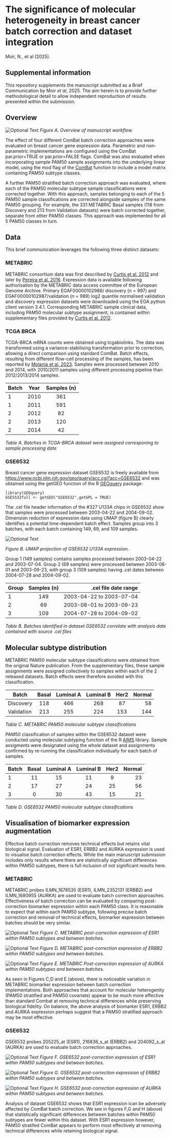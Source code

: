# The significance of molecular heterogeneity in breast cancer batch correction and dataset integration

Moir, N., et al (2025).

## Supplemental information

This repository supplements the manuscript submitted as a Brief Communication by Moir *et al*, 2025. The aim herein is to provide further methodological detail to allow independent reproduction of results presented within the submission. 

## Overview
 
![Optional Text](images/Workflow.png)
*Figure A. Overview of manuscript workflow.*

The effect of four different ComBat batch correction approaches were evaluated on breast cancer gene expression data. Parametric and non-parametric implementations are configured using the ComBat par.prior=TRUE or par.prior=FALSE flags. ComBat was also evaluated when incorporating sample PAM50 sample assignments into the underlying linear model, using the mod flag of the [ComBat](https://bioconductor.org/packages/release/bioc/manuals/sva/man/sva.pdf) function to include a model matrix containing PAM50 subtype classes.

A further PAM50 stratified batch correction approach was evaluated, where each of the PAM50 molecular subtype sample classifications were corrected together. With this approach, samples belonging to each of the 5 PAM50 sample classifications are corrected alongside samples of the same PAM50 grouping. For example, the 331 METABRIC Basal samples (118 from Discovery and 213 from Validation datasets) were batch corrected together, separate from other PAM50 classes. This approach was implemented for all 5 PAM50 classes in turn.


## Data
This brief communication leverages the following three distinct datasets:
### METABRIC
METABRIC consortium data was first described by [Curtis et al. 2012](https://www.nature.com/articles/nature10983) and later by [Pereira et al. 2016](https://www.nature.com/articles/ncomms11479).  Expression data is available following authorisation by the METABRIC data access committee of the European Genome Archive. Primary EGAF00000102986/ discovery (n = 997) and EGAF00000102987/validation (n = 989) log2 quantile normalised validation and discovery expression datasets were downloaded using the EGA python client version 3.4.1. Corresponding METABRIC sample clinical data, including PAM50 molecular subtype assignment, is contained within supplementary files provided by [Curtis et al. 2012](https://static-content.springer.com/esm/art%3A10.1038%2Fnature10983/MediaObjects/41586_2012_BFnature10983_MOESM266_ESM.zip).

### TCGA BRCA

TCGA-BRCA mRNA counts were obtained using tcgabiolinks. The data was transformed using a variance-stabilising transformation prior to correction, allowing a direct comparison using standard ComBat. Batch effects, resulting from different flow-cell processing of the samples, has been reported by [Molania et al. 2023](https://www.nature.com/articles/s41587-022-01440-w). Samples were processed between 2010 and 2014, with 2010/2011 samples using different processing pipeline than 2012/2013/2014 samples.

| Batch | Year   | Samples (n) | 
|-------|--------|:-----:|
| 1 | 2010 | 361 |
| 1 | 2011 | 591 |
| 2 | 2012 | 82 |
| 2 | 2013 | 120 |
| 2 | 2014 | 42 |
*Table A. Batches in TCGA-BRCA dataset were assigned corresponing to sample processing date*


### GSE6532
Breast cancer gene expression dataset GSE6532 is freely available from https://www.ncbi.nlm.nih.gov/geo/query/acc.cgi?acc=GSE6532 and was obtained using the getGEO function of the R [GEOquery](https://bioconductor.org/packages/release/bioc/html/GEOquery.html) package:

```
library(GEOquery)
GSE5532full <- getGEO("GSE6532",getGPL = TRUE)
```

The .cel file header information of the #327 U133A chips in GSE6532 show that samples were processed between 2003-04-22 and 2004-09-02. Dimension reduction of expression data using UMAP (figure B) clearly identifies a potential time-dependent batch effect. Samples group into 3 batches, with each batch containing 149, 69, and 109 samples. 

![Optional Text](images/GSE6532_date_UMAP.png)

*Figure B. UMAP projection of GSE6532 U133A expression.*


Group 1 (149 samples) contains samples processed between  2003-04-22 and 2003-07-04. Group 2 (69 samples) were processed between 2003-08-01 and 2003-09-23, with group 3 (109 samples) having .cel dates between 2004-07-28 and 2004-09-02.

| Group         | Samples (n) | .cel file date range|
|--------------|:-----:|-----------:|
| 1 | 149 | 2003-04-22 to 2003-07-04 |
| 2 |  69 | 2003-08-01 to 2003-09-23 |
| 3 | 109 | 2004-07-28 to 2004-09-02 |

*Table B. Batches identified in dataset GSE6532 correlate with analysis date contained with source .cel files*


## Molecular subtype distribution
METABRIC PAM50 molecular subtype classifications were obtained from the original Nature publication. From the supplementary files, these sample assignments were assigned collectively to samples within each of the 2 released datasets. Batch effects were therefore avoided with this classification.

| Batch      | Basal | Luminal A | Luminal B | Her2 | Normal |
|--------------|:-----:|:-----------:|:---------:|:----------:|--------:|
| Discovery | 118 | 466 | 268 | 87 | 58 | 
| Validation | 213 | 255 | 224 | 153 | 144 | 

*Table C. METABRIC PAM50 molecular subtype classifications*


PAM50 classification of samples within the GSE6532 dataset were conducted using molecular.subtyping function of the R [AIMS](https://bioconductor.org/packages/release/bioc/html/AIMS.html) library. Sample assigments were designated using the whole dataset and assignments confirmed by re-running the classification individually for each batch of samples.  

| Batch      | Basal | Luminal A | Luminal B | Her2 | Normal |
|--------------|:-----:|:-----------:|:---------:|:----------:|--------:|
| 1 | 11 | 15 | 11 | 9 | 23 | 
| 2 | 17 | 27 | 24 | 25| 56 | 
| 3 | 0  | 30 | 43 | 15| 21 | 

*Table D. GSE6532 PAM50 molecular subtype classifications*

## Visualisation of biomarker expression augmentation

Effective batch correction removes technical effects but retains vital biological signal. Evaluation of ESR1, ERBB2 and AURKA expression is used to visualise batch correction effects. While the main manuscript submission includes only results where there are statistically significant differences within PAM50 subtypes, there is full inclusion of not significant results here.


### METABRIC

METABRIC probes ILMN_1678535 (ESR1), ILMN_2352131 (ERBB2) and ILMN_1680955 (AURKA) are used to evaluate batch correction approaches.  Effectiveness of batch correction can be evaluated by comparing post-correction biomarker expression within each PAM50 class. It is reasonable to expect that within each PAM50 subtype, following precise batch correction and removal of technical effects, biomarker expression between batches should be very similar.  

![Optional Text](images/METABRIC_ESR1_BC_EVAL_2.png)
*Figure C. METABRIC post-correction expression of ESR1 within PAM50 subtypes and between batches.*

![Optional Text](images/METABRIC_ERBB2_BC_EVAL_2.png)
*Figure D. METABRIC post-correction expression of ERBB2 within PAM50 subtypes and between batches.*

![Optional Text](images/METABRIC_AURKA_BC_EVAL_2.png)
*Figure E. METABRIC Post-correction expression of AURKA within PAM50 subtypes and between batches.*

As seen in Figures C,D and E (above), there is noticeable variation in METABRIC biomarker expression between batch correction implementations.  Both approaches that account for molecular heterogenity (PAM50 stratified and PAM50 covariate) appear to be much more effective than standard Combat at removing technical differences while preserving biological fidelity. On balance, the above analysis of biomarker ESR1, ERBB2 and AURKA expression perhaps suggest that a PAM50 stratified approach may be most effective.  


<!---![Optional Text](images/METABRIC_BC_biomarker.png)-->

### GSE6532

GSE6532 probes 205225_at (ESR1), 216836_s_at (ERBB2) and 204092_s_at (AURKA) are used to evaluate batch correction approaches.

![Optional Text](images/GSE6532_BC_ESR1_facet_switch.png)
*Figure F. GSE6532 post-correction expression of ESR1 within PAM50 subtypes and between batches.*

![Optional Text](images/GSE6532_BC_ERBB2_facet_switch.png)
*Figure G. GSE6532 post-correction expression of ERBB2 within PAM50 subtypes and between batches.*

![Optional Text](images/GSE6532_BC_AURKA_facet_switch.png)
*Figure H. GSE6532 post-correction expression of AURKA within PAM50 subtypes and between batches.*

Analysis of dataset GSE6532 shows that ESR1 expression ican be adversely affected by ComBat batch correction.  We see in figures F,G and H (above) that statistically significant differences between batches within PAM50 subtypes are fewer within this dataset. With ESR1 expression however,  PAM50 stratifed ComBat appears to perform most effectively at removing technical differences while retaining biological signal.
